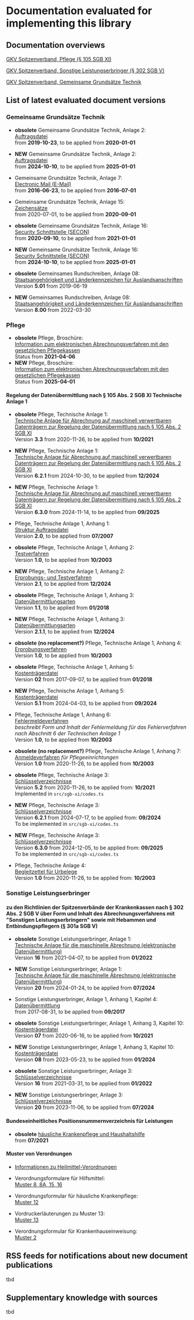 # Documentation evaluated for implementing this library

## Documentation overviews

[GKV Spitzenverband, Pflege (§ 105 SGB XI)](https://www.gkv-datenaustausch.de/leistungserbringer/pflege/pflege.jsp)

[GKV Spitzenverband, Sonstige Leistungserbringer (§ 302 SGB V)](https://www.gkv-datenaustausch.de/leistungserbringer/sonstige_leistungserbringer/sonstige_leistungserbringer.jsp)

[GKV Spitzenverband, Gemeinsame Grundsätze Technik](https://gkv-datenaustausch.de/technische_standards_1/technische_standards.jsp)

## List of latest evaluated document versions

### Gemeinsame Grundsätze Technik

- **obsolete** Gemeinsame Grundsätze Technik, Anlage 2:  
[Auftragsdatei](https://gkv-datenaustausch.de/media/dokumente/standards_und_normen/technische_spezifikationen/Anlage_2_-_Auftragsdatei.pdf)  
from **2019-10-23**, to be applied from **2020-01-01**
- **NEW** Gemeinsame Grundsätze Technik, Anlage 2:  
[Auftragsdatei](https://gkv-datenaustausch.de/media/dokumente/standards_und_normen/technische_spezifikationen/Anlage_2_-_Auftragsdatei.pdf)  
from **2024-10-10**, to be applied from **2025-01-01**

- Gemeinsame Grundsätze Technik, Anlage 7:  
[Electronic Mail (E-Mail)](https://www.gkv-datenaustausch.de/media/dokumente/standards_und_normen/technische_spezifikationen/Anlage_7_-_E-Mail.pdf)  
from **2016-06-23**, to be applied from **2016-07-01**

- Gemeinsame Grundsätze Technik, Anlage 15:  
[Zeichensätze](https://www.gkv-datenaustausch.de/media/dokumente/standards_und_normen/technische_spezifikationen/Anlage_15_-_Zeichensaetze.pdf)  
from 2020-07-01, to be applied from **2020-09-01**

- **obsolete** Gemeinsame Grundsätze Technik, Anlage 16:  
[Security Schnittstelle (SECON)](https://gkv-datenaustausch.de/media/dokumente/standards_und_normen/technische_spezifikationen/Anlage_16.pdf)  
from **2020-09-10**, to be applied from **2021-01-01**
- **NEW** Gemeinsame Grundsätze Technik, Anlage 16:  
[Security Schnittstelle (SECON)](https://gkv-datenaustausch.de/media/dokumente/standards_und_normen/technische_spezifikationen/Anlage_16_-_Security_Schnittstelle.pdf)  
from **2024-10-10**, to be applied from **2025-01-01**

- **obsolete** Gemeinsames Rundschreiben, Anlage 08:  
[Staatsangehörigkeit und Länderkennzeichen für Auslandsanschriften](https://www.gkv-datenaustausch.de/media/dokumente/arbeitgeber/deuev/rundschreiben_anlagen/GemRS_Anlage_8_5.01.pdf)  
Version **5.01** from 2019-06-19
- **NEW** Gemeinsames Rundschreiben, Anlage 08:  
[Staatsangehörigkeit und Länderkennzeichen für Auslandsanschriften](https://gkv-datenaustausch.de/media/dokumente/arbeitgeber/deuev/rundschreiben_anlagen/03_Gem_RS_Anlage_8_Vers._8.00.pdf)  
Version **8.00** from 2022-03-30

### Pflege

- **obsolete** Pflege, Broschüre:  
[Information zum elektronischen Abrechnungsverfahren mit den gesetzlichen Pflegekassen](https://www.gkv-datenaustausch.de/media/dokumente/leistungserbringer_1/pflege/20210406_Broschuere_TP6_oA.pdf)  
Status from **2021-04-06**
- **NEW** Pflege, Broschüre:  
[Information zum elektronischen Abrechnungsverfahren mit den gesetzlichen Pflegekassen](https://www.gkv-datenaustausch.de/media/dokumente/leistungserbringer_1/pflege/20250401_Broschuere_TP6_oA.pdf)  
Status from **2025-04-01**

#### Regelung der Datenübermittlung nach § 105 Abs. 2 SGB XI Technische Anlage 1

- **obsolete** Pflege, Technische Anlage 1:  
[Technische Anlage für Abrechnung auf maschinell verwertbaren Datenträgern zur Regelung der Datenübermittlung nach § 105 Abs. 2 SGB XI](https://www.gkv-datenaustausch.de/media/dokumente/leistungserbringer_1/pflege/technische_anlagen_aktuell_2/TA1_3.3_20201126_oA.pdf)  
Version **3.3** from 2020-11-26, to be applied from **10/2021** 
- **NEW** Pflege, Technische Anlage 1:  
[Technische Anlage für Abrechnung auf maschinell verwertbaren Datenträgern zur Regelung der Datenübermittlung nach § 105 Abs. 2 SGB XI](https://www.gkv-datenaustausch.de/media/dokumente/leistungserbringer_1/pflege/technische_anlagen_aktuell_2/TA1_6.2.1_20241119_oA.pdf)    
Version **6.2.1** from 2024-10-30, to be applied from **12/2024** 
- **NEW** Pflege, Technische Anlage 1:  
[Technische Anlage für Abrechnung auf maschinell verwertbaren Datenträgern zur Regelung der Datenübermittlung nach § 105 Abs. 2 SGB XI](https://www.gkv-datenaustausch.de/media/dokumente/leistungserbringer_1/pflege/technische_anlagen_aktuell_2/TA1_6.3.0_20241114_oA.pdf)  
Version **6.3.0** from 2024-11-14, to be applied from **09/2025** 

- Pflege, Technische Anlage 1, Anhang 1:  
[Struktur Auftragsdatei](https://www.gkv-datenaustausch.de/media/dokumente/leistungserbringer_1/pflege/technische_anlagen_aktuell_2/20070125_TA1_ANH1.pdf)  
Version **2.0**, to be applied from **07/2007** 

- **obsolete** Pflege, Technische Anlage 1, Anhang 2:  
[Testverfahren](https://www.gkv-datenaustausch.de/media/dokumente/leistungserbringer_1/pflege/technische_anlagen_aktuell_2/20030131_TA1_ANH2.pdf)  
Version **1.0**, to be applied from **10/2003** 
- **NEW** Pflege, Technische Anlage 1, Anhang 2:  
[Erprobungs- und Testverfahren](https://www.gkv-datenaustausch.de/media/dokumente/leistungserbringer_1/pflege/technische_anlagen_aktuell_2/TA1_ANH2_2.1_20250206_oA.pdf)  
Version **2.1**, to be applied from **12/2024** 

- **obsolete** Pflege, Technische Anlage 1, Anhang 3:  
[Datenübermittlungsarten](https://www.gkv-datenaustausch.de/media/dokumente/leistungserbringer_1/pflege/technische_anlagen_aktuell_2/TA1_Anhang_3_20170907_oA.pdf)  
Version **1.1**, to be applied from **01/2018** 
- **NEW** Pflege, Technische Anlage 1, Anhang 3:  
[Datenübermittlungsarten](https://www.gkv-datenaustausch.de/media/dokumente/leistungserbringer_1/pflege/technische_anlagen_aktuell_2/TA1_ANH3_2.1.1_20241021_oA.pdf)  
Version **2.1.1**, to be applied from **12/2024** 
 
- **obsolete (no replacement?)** Pflege, Technische Anlage 1, Anhang 4:  
[Erprobungsverfahren](https://www.gkv-datenaustausch.de/media/dokumente/leistungserbringer_1/pflege/technische_anlagen_aktuell_2/20030131_TA1_ANH4.pdf)  
Version **1.0**, to be applied from **10/2003** 

- **obsolete** Pflege, Technische Anlage 1, Anhang 5:  
[Kostenträgerdatei](https://www.gkv-datenaustausch.de/media/dokumente/leistungserbringer_1/pflege/technische_anlagen_aktuell_2/TA1_ANH5_20170907_105_oA.pdf)  
Version **02** from 2017-09-07, to be applied from **01/2018** 
- **NEW** Pflege, Technische Anlage 1, Anhang 5:  
[Kostenträgerdatei](https://www.gkv-datenaustausch.de/media/dokumente/leistungserbringer_1/pflege/technische_anlagen_aktuell_2/TA1_ANH5_5.1_20240403_oAe.pdf)  
Version **5.1** from 2024-04-03, to be applied from **09/2024** 

- Pflege, Technische Anlage 1, Anhang 6:  
[Fehlermeldeverfahren](https://www.gkv-datenaustausch.de/media/dokumente/leistungserbringer_1/pflege/technische_anlagen_aktuell_2/20030131_TA1_ANH6.pdf)  
*beschreibt Form und Inhalt der Fehlermeldung für das Fehlerverfahren nach Abschnitt 6 der Technischen Anlage 1*  
Version **1.0**, to be applied from **10/2003** 

- **obsolete (no replacement?)** Pflege, Technische Anlage 1, Anhang 7:  
[Anmeldeverfahren](https://www.gkv-datenaustausch.de/media/dokumente/leistungserbringer_1/pflege/technische_anlagen_aktuell_2/20030131_TA1_ANH7.pdf) *für Pflegeeinrichtungen*  
Version **1.0** from 2020-11-26, to be applied from **10/2003** 

- **obsolete** Pflege, Technische Anlage 3:  
[Schlüsselverzeichnisse](https://www.gkv-datenaustausch.de/media/dokumente/leistungserbringer_1/pflege/technische_anlagen_aktuell_2/TA3_5.2_20201126_oA.pdf)  
Version **5.2** from 2020-11-26, to be applied from: **10/2021**  
Implemented in `src/sgb-xi/codes.ts`
- **NEW** Pflege, Technische Anlage 3:  
[Schlüsselverzeichnisse](https://www.gkv-datenaustausch.de/media/dokumente/leistungserbringer_1/pflege/technische_anlagen_aktuell_2/TA3_6.2.1_20240717_oA.pdf)  
Version **6.2.1** from 2024-07-17, to be applied from: **09/2024**  
To be implemented in `src/sgb-xi/codes.ts`
- **NEW** Pflege, Technische Anlage 3:  
[Schlüsselverzeichnisse](https://www.gkv-datenaustausch.de/media/dokumente/leistungserbringer_1/pflege/technische_anlagen_aktuell_2/TA3_6.3.0_20241205_oA.pdf)  
Version **6.3.0** from 2024-12-05, to be applied from: **09/2025**  
To be implemented in `src/sgb-xi/codes.ts`

- Pflege, Technische Anlage 4:  
[Begleitzettel für Urbelege](https://www.gkv-datenaustausch.de/media/dokumente/leistungserbringer_1/pflege/technische_anlagen_aktuell_2/Anlage_4_310103.pdf)  
Version **1.0** from 2020-11-26, to be applied from: **10/2003**  

### Sonstige Leistungserbringer

#### zu den Richtlinien der Spitzenverbände der Krankenkassen nach § 302 Abs. 2 SGB V über Form und Inhalt des Abrechnungsverfahrens mit "Sonstigen Leistungserbringern" sowie mit Hebammen und Entbindungspflegern (§ 301a SGB V)

- **obsolete** Sonstige Leistungserbringer, Anlage 1:  
[Technische Anlage für die maschinelle Abrechnung (elektronische Datenübermittlung)](https://gkv-datenaustausch.de/media/dokumente/leistungserbringer_1/sonstige_leistungserbringer/technische_anlagen_aktuell_4/Anlage_1_TP5_V16_20210407.pdf)  
Version **16** from 2021-04-07, to be applied from **01/2022** 
- **NEW** Sonstige Leistungserbringer, Anlage 1:  
[Technische Anlage für die maschinelle Abrechnung (elektronische Datenübermittlung)](https://www.gkv-datenaustausch.de/media/dokumente/leistungserbringer_1/sonstige_leistungserbringer/technische_anlagen_aktuell_4/Anlage_1_TP5_V20_20240124.pdf)  
Version **20** from 2024-01-24, to be applied from **07/2024** 

- Sonstige Leistungserbringer, Anlage 1, Anhang 1, Kapitel 4:  
[Datenübermittlung](https://gkv-datenaustausch.de/media/dokumente/leistungserbringer_1/sonstige_leistungserbringer/technische_anlagen_aktuell_4/Anhang_1_Anlage_1_TP5_20170831.pdf)  
from 2017-08-31, to be applied from **09/2017** 

- **obsolete** Sonstige Leistungserbringer, Anlage 1, Anhang 3, Kapitel 10:  
[Kostenträgerdatei](https://gkv-datenaustausch.de/media/dokumente/leistungserbringer_1/sonstige_leistungserbringer/technische_anlagen_aktuell_4/Anhang_03_Anlage_1_TP5_20200616.pdf)  
Version **07** from 2020-06-16, to be applied from **10/2021** 
- **NEW** Sonstige Leistungserbringer, Anlage 1, Anhang 3, Kapitel 10:  
[Kostenträgerdatei](https://www.gkv-datenaustausch.de/media/dokumente/leistungserbringer_1/sonstige_leistungserbringer/technische_anlagen_aktuell_4/Anhang_03_Anlage_1_TP5_20230523.pdf)  
Version **08** from 2023-05-23, to be applied from **01/2024** 

- **obsolete** Sonstige Leistungserbringer, Anlage 3:  
[Schlüsselverzeichnisse](https://gkv-datenaustausch.de/media/dokumente/leistungserbringer_1/sonstige_leistungserbringer/technische_anlagen_aktuell_4/Anlage_3_TP5_V16_20210331.pdf)  
Version **16** from 2021-03-31, to be applied from **01/2022** 
- **NEW** Sonstige Leistungserbringer, Anlage 3:  
[Schlüsselverzeichnisse](https://www.gkv-datenaustausch.de/media/dokumente/leistungserbringer_1/sonstige_leistungserbringer/technische_anlagen_aktuell_4/Anlage_3_TP5_V20_20231106.pdf)  
Version **20** from 2023-11-06, to be applied from **07/2024** 

#### Bundeseinheitliches Positionsnummernverzeichnis für Leistungen

- **obsolete** [häusliche Krankenpflege und Haushaltshilfe](https://gkv-datenaustausch.de/media/dokumente/leistungserbringer_1/sonstige_leistungserbringer/positionsnummernverzeichnisse/Haeusliche-Krankenpflege_20210701.pdf)  
from **07/2021**

#### Muster von Verordnungen 

- [Informationen zu Heilmittel-Verordnungen](https://www.kbv.de/html/heilmittel.php)

- Verordnungsformulare für Hilfsmittel:  
[Muster 8, 8A, 15, 16](https://www.kbv.de/html/hilfsmittel_muster.php)

- Verordnungsformular für häusliche Krankenpflege:  
[Muster 12](https://www.kbv.de/html/28888.php)

- Vordruckerläuterungen zu Muster 13:  
[Muster 13](https://www.kbv.de/media/sp/Muster_13_Vordruckerlaeuterungen.pdf)

- Verordnungsformular für Krankenhauseinweisung:  
[Muster 2](https://www.kbv.de/html/23012.php)

## RSS feeds for notifications about new document publications

tbd

## Supplementary knowledge with sources

tbd